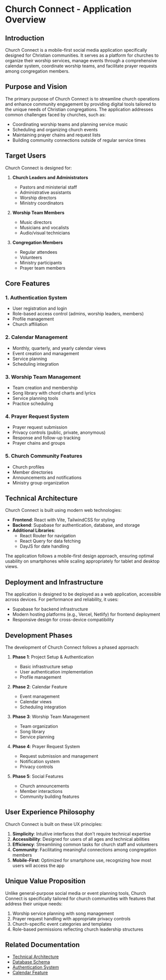 # Church Connect - Application Overview

## Introduction

Church Connect is a mobile-first social media application specifically designed for Christian communities. It serves as a platform for churches to organize their worship services, manage events through a comprehensive calendar system, coordinate worship teams, and facilitate prayer requests among congregation members.

## Purpose and Vision

The primary purpose of Church Connect is to streamline church operations and enhance community engagement by providing digital tools tailored to the unique needs of Christian congregations. The application addresses common challenges faced by churches, such as:

- Coordinating worship teams and planning service music
- Scheduling and organizing church events
- Maintaining prayer chains and request lists
- Building community connections outside of regular service times

## Target Users

Church Connect is designed for:

1. **Church Leaders and Administrators**
   - Pastors and ministerial staff
   - Administrative assistants
   - Worship directors
   - Ministry coordinators

2. **Worship Team Members**
   - Music directors
   - Musicians and vocalists
   - Audio/visual technicians

3. **Congregation Members**
   - Regular attendees
   - Volunteers
   - Ministry participants
   - Prayer team members

## Core Features

### 1. Authentication System

- User registration and login
- Role-based access control (admins, worship leaders, members)
- Profile management
- Church affiliation

### 2. Calendar Management

- Monthly, quarterly, and yearly calendar views
- Event creation and management
- Service planning
- Scheduling integration

### 3. Worship Team Management

- Team creation and membership
- Song library with chord charts and lyrics
- Service planning tools
- Practice scheduling

### 4. Prayer Request System

- Prayer request submission
- Privacy controls (public, private, anonymous)
- Response and follow-up tracking
- Prayer chains and groups

### 5. Church Community Features

- Church profiles
- Member directories
- Announcements and notifications
- Ministry group organization

## Technical Architecture

Church Connect is built using modern web technologies:

- **Frontend**: React with Vite, TailwindCSS for styling
- **Backend**: Supabase for authentication, database, and storage
- **Additional Libraries**:
  - React Router for navigation
  - React Query for data fetching
  - DayJS for date handling

The application follows a mobile-first design approach, ensuring optimal usability on smartphones while scaling appropriately for tablet and desktop views.

## Deployment and Infrastructure

The application is designed to be deployed as a web application, accessible across devices. For performance and reliability, it uses:

- Supabase for backend infrastructure
- Modern hosting platforms (e.g., Vercel, Netlify) for frontend deployment
- Responsive design for cross-device compatibility

## Development Phases

The development of Church Connect follows a phased approach:

1. **Phase 1**: Project Setup & Authentication
   - Basic infrastructure setup
   - User authentication implementation
   - Profile management

2. **Phase 2**: Calendar Feature
   - Event management
   - Calendar views
   - Scheduling integration

3. **Phase 3**: Worship Team Management
   - Team organization
   - Song library
   - Service planning

4. **Phase 4**: Prayer Request System
   - Request submission and management
   - Notification system
   - Privacy controls

5. **Phase 5**: Social Features
   - Church announcements
   - Member interactions
   - Community building features

## User Experience Philosophy

Church Connect is built on these UX principles:

1. **Simplicity**: Intuitive interfaces that don't require technical expertise
2. **Accessibility**: Designed for users of all ages and technical abilities
3. **Efficiency**: Streamlining common tasks for church staff and volunteers
4. **Community**: Facilitating meaningful connections among congregation members
5. **Mobile-First**: Optimized for smartphone use, recognizing how most users will access the app

## Unique Value Proposition

Unlike general-purpose social media or event planning tools, Church Connect is specifically tailored for church communities with features that address their unique needs:

1. Worship service planning with song management
2. Prayer request handling with appropriate privacy controls
3. Church-specific event categories and templates
4. Role-based permissions reflecting church leadership structures

## Related Documentation

- [Technical Architecture](./TECHNICAL_ARCHITECTURE.md)
- [Database Schema](./DATABASE_SCHEMA.md)
- [Authentication System](./AUTHENTICATION_SYSTEM.md)
- [Calendar Feature](./CALENDAR_FEATURE.md)
